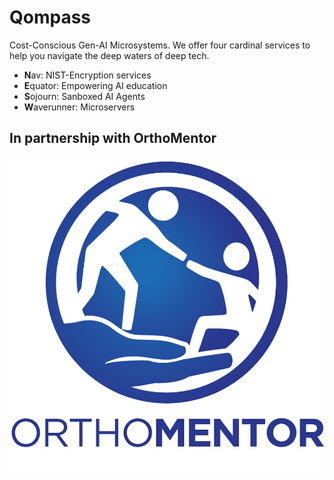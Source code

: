 # Qompass
Cost-Conscious Gen-AI Microsystems. We offer four cardinal services to help you navigate the deep waters of deep tech. 

- **N**av: NIST-Encryption services
- **E**quator: Empowering AI education 
- **S**ojourn: Sanboxed AI Agents
- **W**averunner: Microservers

## In partnership with OrthoMentor
![OM Image](OM.jpg)
